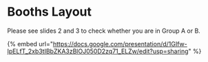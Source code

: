 # Booths Layout

Please see slides 2 and 3 to check whether you are in Group A or B.



{% embed url="https://docs.google.com/presentation/d/1GIfw-IpELfT_2xb3tIBbZKA3zBlOJ050D2zq71_ELZw/edit?usp=sharing" %}
